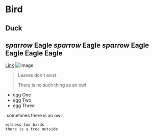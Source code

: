 # Bird
## Duck
_sparrow_ **Eagle** _sparrow_ **Eagle** *sparrow* **Eagle** **Eagle** **Eagle** **Eagle**
---
[Link](https://www.youtube.com/watch?v=0Haxy5PvCuk)
![Image](https://img.imageboss.me/fourwinds/width/425/dpr:2/s/files/1/2336/3219/products/shutterstock_1693201075.png?v=1621966032)

> Leaves don't exist. 
> 
> There is no such thing as an owl

- egg One
- egg Two
- egg Three

`sometimes there is an owl

```witness a bird
witness two birds
there is a tree outside
```

